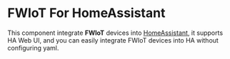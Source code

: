 # FWIoT For HomeAssistant

This component integrate **FWIoT** devices into [HomeAssistant](https://www.home-assistant.io), it supports HA Web UI, and you can easily integrate FWIoT devices into HA without configuring yaml.